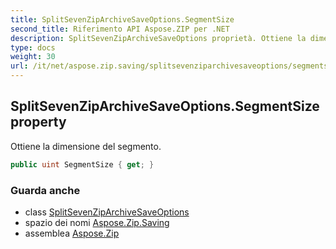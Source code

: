 ```yaml
---
title: SplitSevenZipArchiveSaveOptions.SegmentSize
second_title: Riferimento API Aspose.ZIP per .NET
description: SplitSevenZipArchiveSaveOptions proprietà. Ottiene la dimensione del segmento.
type: docs
weight: 30
url: /it/net/aspose.zip.saving/splitsevenziparchivesaveoptions/segmentsize/
---
```

## SplitSevenZipArchiveSaveOptions.SegmentSize property

Ottiene la dimensione del segmento.

```csharp
public uint SegmentSize { get; }
```

### Guarda anche

* class [SplitSevenZipArchiveSaveOptions](../)
* spazio dei nomi [Aspose.Zip.Saving](../../splitsevenziparchivesaveoptions/)
* assemblea [Aspose.Zip](../../../)


